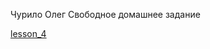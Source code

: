 Чурило Олег
Свободное домашнее задание

[lesson_4](https://kezzzia.github.io/Main.html/ "Мое готовое задание")
